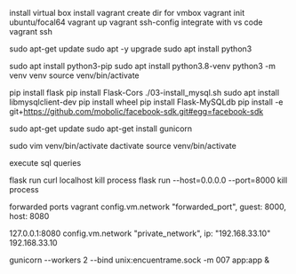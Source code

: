 install virtual box
install vagrant
create dir for vmbox
vagrant init ubuntu/focal64
vagrant up
vagrant ssh-config
integrate with vs code
vagrant ssh

sudo apt-get update
sudo apt -y upgrade
sudo apt install python3

sudo apt install python3-pip
sudo apt install python3.8-venv
python3 -m venv venv
source venv/bin/activate

pip install flask
pip install Flask-Cors
./03-install_mysql.sh
sudo apt install libmysqlclient-dev
pip install wheel
pip install Flask-MySQLdb
pip install -e git+https://github.com/mobolic/facebook-sdk.git#egg=facebook-sdk

sudo apt-get update
sudo apt-get install gunicorn

sudo vim venv/bin/activate
dactivate
source venv/bin/activate

execute sql queries

flask run
curl localhost
kill process
flask run --host=0.0.0.0 --port=8000
kill process

forwarded ports vagrant
config.vm.network "forwarded_port", guest: 8000, host: 8080

127.0.0.1:8080
config.vm.network "private_network", ip: "192.168.33.10"
192.168.33.10


gunicorn --workers 2 --bind unix:encuentrame.sock -m 007 app:app &
